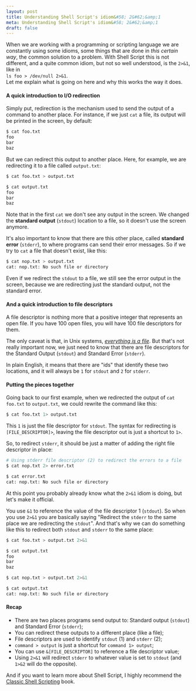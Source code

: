 ```yaml
---
layout: post
title: Understanding Shell Script's idiom&#58; 2&#62;&amp;1
meta: Understanding Shell Script's idiom&#58; 2&#62;&amp;1
draft: false
---
```


When we are working with a programming or scripting language we are constantly using some idioms, some things 
that are done in *this certain way*, the common solution to a problem. With Shell Script this is not different,
and a quite common idiom, but not so well understood, is the `2>&1`, like in  
`ls foo > /dev/null 2>&1`.  
Let me explain what is going on here and why this works the way it does.

#### A quick introduction to I/O redirection

Simply put, redirection is the mechanism used to send the output of a command to another place. For instance, if we just `cat` a file,
its output will be printed in the screen, by default:

```bash
$ cat foo.txt
foo
bar
baz
```

But we can redirect this output to another place. Here, for example, we are redirecting it to a file called `output.txt`:

```bash
$ cat foo.txt > output.txt

$ cat output.txt
foo
bar
baz
```

Note that in the first `cat` we don't see any output in the screen. We changed the **standard output** (`stdout`) location to a file, so it doesn't use
the screen anymore.

It's also important to know that there are this other place, called **standard error** (`stderr`), to where programs can send their error messages. So if we
try to `cat` a file that doesn't exist, like this:

```bash
$ cat nop.txt > output.txt
cat: nop.txt: No such file or directory
```

Even if we redirect the `stdout` to a file, we still see the error output in the screen, because we are redirecting just the standard output, not the standard error.

#### And a quick introduction to file descriptors

A file descriptor is nothing more that a positive integer that represents an open file. If you have 100 open files, you will have 100 file descriptors for them.  

The only caveat is that, in Unix systems, [*everything is a file*](https://en.wikipedia.org/wiki/Everything_is_a_file). But that's not really important now, we just need to know
that there are file descriptors for the Standard Output (`stdout`) and Standard Error (`stderr`).

In plain English, it means that there are "ids" that identify these two locations, and it will always be `1` for `stdout` and `2` for `stderr`.

#### Putting the pieces together

Going back to our first example, when we redirected the output of `cat foo.txt` to `output.txt`, we could rewrite the command like this:

```bash
$ cat foo.txt 1> output.txt
```

This `1` is just the file descriptor for `stdout`. The syntax for redirecting is `[FILE_DESCRIPTOR]>`, leaving the file descriptor out is just a shortcut to `1>`.  

So, to redirect `stderr`, it should be just a matter of adding the right file descriptor in place:

```bash
# Using stderr file descriptor (2) to redirect the errors to a file
$ cat nop.txt 2> error.txt

$ cat error.txt
cat: nop.txt: No such file or directory
```

At this point you probably already know what the `2>&1` idiom is doing, but let's make it official.

You use `&1` to reference the value of the file descriptor 1 (`stdout`). So when you use `2>&1` you are basically saying "Redirect the `stderr` to the same place we are redirecting the `stdout`".
And that's why we can do something like this to redirect both `stdout` and `stderr` to the same place:

```bash
$ cat foo.txt > output.txt 2>&1

$ cat output.txt
foo
bar
baz

$ cat nop.txt > output.txt 2>&1

$ cat output.txt
cat: nop.txt: No such file or directory
```

#### Recap

* There are two places programs send output to: Standard output (`stdout`) and Standard Error (`stderr`);
* You can redirect these outputs to a different place (like a file);
* File descriptors are used to identify `stdout` (1) and `stderr` (2);
* `command > output` is just a shortcut for `command 1> output`;
* You can use `&[FILE_DESCRIPTOR]` to reference a file descriptor value;
* Using `2>&1` will redirect `stderr` to whatever value is set to `stdout` (and `1>&2` will do the opposite).

And if you want to learn more about Shell Script, I highly recommend the [Classic
Shell Scripting](https://amzn.to/3byA2jD) book.
